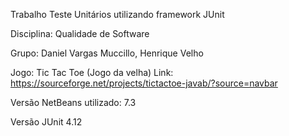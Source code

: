 Trabalho Teste Unitários utilizando framework JUnit

  Disciplina: Qualidade de Software
  
  Grupo: Daniel Vargas Muccillo, Henrique Velho
  
  Jogo: Tic Tac Toe (Jogo da velha)
    Link: https://sourceforge.net/projects/tictactoe-javab/?source=navbar
  
  Versão NetBeans utilizado: 7.3
  
  Versão JUnit 4.12

